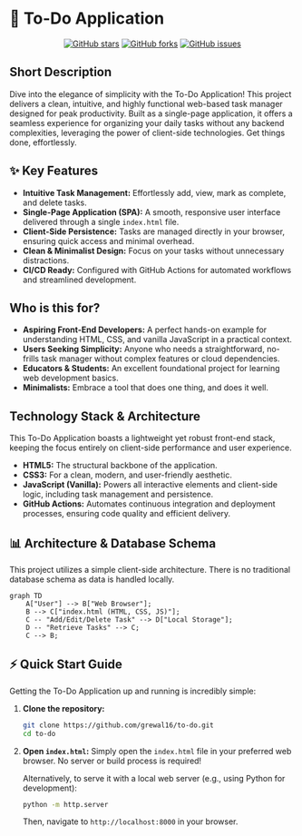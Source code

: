 # 🚀 To-Do Application

<p align="center">
  <a href="https://github.com/grewal16/to-do/stargazers"><img src="https://img.shields.io/github/stars/grewal16/to-do?style=for-the-badge" alt="GitHub stars"></a>
  <a href="https://github.com/grewal16/to-do/network/members"><img src="https://img.shields.io/github/forks/grewal16/to-do?style=for-the-badge" alt="GitHub forks"></a>
  <a href="https://github.com/grewal16/to-do/issues"><img src="https://img.shields.io/github/issues/grewal16/to-do?style=for-the-badge" alt="GitHub issues"></a>
</p>

## Short Description
Dive into the elegance of simplicity with the To-Do Application! This project delivers a clean, intuitive, and highly functional web-based task manager designed for peak productivity. Built as a single-page application, it offers a seamless experience for organizing your daily tasks without any backend complexities, leveraging the power of client-side technologies. Get things done, effortlessly.

## ✨ Key Features
*   **Intuitive Task Management:** Effortlessly add, view, mark as complete, and delete tasks.
*   **Single-Page Application (SPA):** A smooth, responsive user interface delivered through a single `index.html` file.
*   **Client-Side Persistence:** Tasks are managed directly in your browser, ensuring quick access and minimal overhead.
*   **Clean & Minimalist Design:** Focus on your tasks without unnecessary distractions.
*   **CI/CD Ready:** Configured with GitHub Actions for automated workflows and streamlined development.

## Who is this for?
*   **Aspiring Front-End Developers:** A perfect hands-on example for understanding HTML, CSS, and vanilla JavaScript in a practical context.
*   **Users Seeking Simplicity:** Anyone who needs a straightforward, no-frills task manager without complex features or cloud dependencies.
*   **Educators & Students:** An excellent foundational project for learning web development basics.
*   **Minimalists:** Embrace a tool that does one thing, and does it well.

## Technology Stack & Architecture
This To-Do Application boasts a lightweight yet robust front-end stack, keeping the focus entirely on client-side performance and user experience.

*   **HTML5:** The structural backbone of the application.
*   **CSS3:** For a clean, modern, and user-friendly aesthetic.
*   **JavaScript (Vanilla):** Powers all interactive elements and client-side logic, including task management and persistence.
*   **GitHub Actions:** Automates continuous integration and deployment processes, ensuring code quality and efficient delivery.

## 📊 Architecture & Database Schema

This project utilizes a simple client-side architecture. There is no traditional database schema as data is handled locally.

```mermaid
graph TD
    A["User"] --> B["Web Browser"];
    B --> C["index.html (HTML, CSS, JS)"];
    C -- "Add/Edit/Delete Task" --> D["Local Storage"];
    D -- "Retrieve Tasks" --> C;
    C --> B;
```

## ⚡ Quick Start Guide
Getting the To-Do Application up and running is incredibly simple:

1.  **Clone the repository:**
    ```bash
    git clone https://github.com/grewal16/to-do.git
    cd to-do
    ```
2.  **Open `index.html`:**
    Simply open the `index.html` file in your preferred web browser. No server or build process is required!

    Alternatively, to serve it with a local web server (e.g., using Python for development):
    ```bash
    python -m http.server
    ```
    Then, navigate to `http://localhost:8000` in your browser.